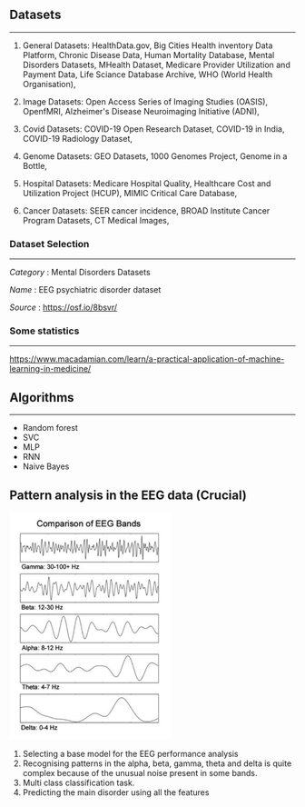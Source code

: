
## Datasets
---
1) General Datasets:
HealthData.gov,
Big Cities Health inventory Data Platform,
Chronic Disease Data,
Human Mortality Database,
Mental Disorders Datasets,
MHealth Dataset,
Medicare Provider Utilization and Payment Data,
Life Sciance Database Archive,
WHO (World Health Organisation),

2) Image Datasets:
Open Access Series of Imaging Studies (OASIS),
OpenfMRI,
Alzheimer's Disease Neuroimaging Initiative (ADNI),

3) Covid Datasets:
COVID-19 Open Research Dataset,
COVID-19 in India,
COVID-19 Radiology Dataset,

4) Genome Datasets:
GEO Datasets,
1000 Genomes Project,
Genome in a Bottle,

5) Hospital Datasets:
Medicare Hospital Quality,
Healthcare Cost and Utilization Project (HCUP),
MIMIC Critical Care Database,

6) Cancer Datasets:
SEER cancer incidence,
BROAD Institute Cancer Program Datasets,
CT Medical Images,


###  Dataset Selection
---
*Category* : Mental Disorders Datasets 

*Name* : EEG psychiatric disorder dataset

*Source* : https://osf.io/8bsvr/

### Some statistics
---
https://www.macadamian.com/learn/a-practical-application-of-machine-learning-in-medicine/

## Algorithms 
---
* Random forest
* SVC
* MLP
* RNN
* Naive Bayes

## Pattern analysis in the EEG data (Crucial)


<img src='images/bands.png' height='400px' ></img>

1. Selecting a base model for the EEG performance analysis
2. Recognising patterns in the alpha, beta, gamma, theta and delta is quite complex because of the unusual noise present in some bands.
3. Multi class classification task.
4. Predicting the main disorder using all the features
